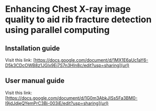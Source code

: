 # Enhancing Chest X-ray image quality to aid rib fracture detection using parallel computing 
## Installation guide
Visit this link: [https://docs.google.com/document/d/1MX1E6aUc1aY6-D5k3CDcOWB8z1JGlx9Ej7S7n3HIn8c/edit?usp=sharing](url)

## User manual guide
Visit this link: [https://docs.google.com/document/d/1G0m3AbkJISs5Fa3BM0-I9jdJdjeQYemPrC3Bj-003iE/edit?usp=sharing](url)
